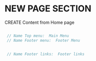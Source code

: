 # NEW PAGE SECTION

CREATE Content from Home page

```php

 // Name Top menu:  Main Menu
 // Name Footer menu:  Footer Menu
 
 
 // Name Footer links:  Footer links
 
 





```

<!--#### In SCSS-->

<!--MD-MANUAL/scss/media/ [Links](https://github.com/Fobiya/MD-MANUAL/tree/master/scss/media)-->